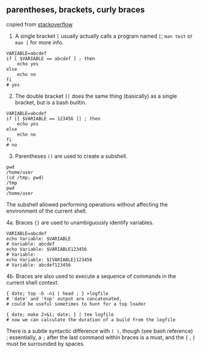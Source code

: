 parentheses, brackets, curly braces
---

copied from [stackoverflow](https://stackoverflow.com/a/2188223)  


1. A single bracket `[` usually actually calls a program named `[`; `man test` or `man [` for more info. 
```
VARIABLE=abcdef
if [ $VARIABLE == abcdef ] ; then 
    echo yes
else 
    echo no
fi
# yes
```

2. The double bracket `[[` does the same thing (basically) as a single bracket, but is a bash builtin.
```
VARIABLE=abcdef
if [[ $VARIABLE == 123456 ]] ; then 
    echo yes
else 
    echo no
fi
# no
```

3. Parentheses `()` are used to create a subshell.
```
pwd
/home/user 
(cd /tmp; pwd)
/tmp
pwd
/home/user
```
The subshell allowed performing operations without affecting the environment of the current shell.  
  
4a. Braces `{}` are used to unambiguously identify variables.
```
VARIABLE=abcdef
echo Variable: $VARIABLE
# Variable: abcdef
echo Variable: $VARIABLE123456
# Variable:
echo Variable: ${VARIABLE}123456
# Variable: abcdef123456
```

4b. Braces are also used to execute a sequence of commands in the current shell context.
```
{ date; top -b -n1 | head ; } >logfile 
# 'date' and 'top' output are concatenated, 
# could be useful sometimes to hunt for a top loader

{ date; make 2>&1; date; } | tee logfile
# now we can calculate the duration of a build from the logfile
```

There is a subtle syntactic difference with `( )`, though (see bash reference) ; essentially, a `;` after the last command within braces is a must, and the `{` , `}` must be surrounded by spaces.
